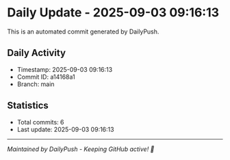 # Daily Update - 2025-09-03 09:16:13

This is an automated commit generated by DailyPush.

## Daily Activity
- Timestamp: 2025-09-03 09:16:13
- Commit ID: a14168a1
- Branch: main

## Statistics
- Total commits: 6
- Last update: 2025-09-03 09:16:13

---
*Maintained by DailyPush - Keeping GitHub active! 🚀*
